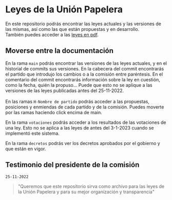 # Leyes de la Unión Papelera
En este repositorio podrás encontrar las leyes actuales y las versiones de las mismas, así como
las que están propuestas y en desarrollo.<br>
También puedes acceder a las [leyes en pdf](https://unionpapelera.ml/leyes-papeleras.html "Leyes").
## Moverse entre la documentación
En la rama `main` podrás encontrar las versiones de las leyes actuales, y en el historial de commits sus versiones. En la cabecera del commit encontrarás el partido
que introdujo los cambios o a la comisión entre paréntesis. En el comentario del commit encontrarás
información sobre la ley en cuestión, como la fecha, quién la propuso... Puede que esto no se aplique a las versiones de las leyes publicadas antes del
25-11-2022. <br><br>
En las ramas `H-Nombre de partido` podrás acceder a las propuestas, posiciones y enmiendas de cada partido y de la comisión. Puedes moverte por las ramas haciendo click encima de main.  

En la rama `votaciones` podrás acceder a los resultados de las votaciones de una ley. Esto no se aplica a las leyes de antes del 3-1-2023 cuando se implementó este sistema.  

En la rama `decretos` podrás ver los decretos aprobados por el gobierno y que están en vigor.
## Testimonio del presidente de la comisión
`25-11-2022`
> "Queremos que este repositorio sirva como archivo para las leyes de la Unión Papelera y para su mejor organización y transparencia"

